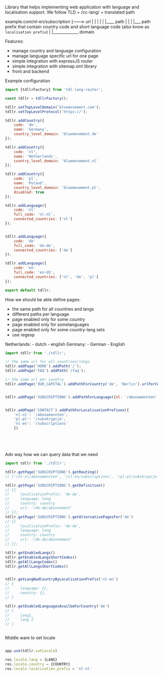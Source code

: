 Library that helps implementing web application with language and localisation support. We follow TLD + /cc-lang/ + translated path

example.com/nl-en/subscription   ]---> url
     |        |       |
     |        |       |____ path
     |        |
     |        |___ path prefix that contain country code and short language code (also know as `localisation prefix`) 
     |
     |_____________  domain

Features:
- manage country and language configuration
- manage language specific url for one page
- simple integration with expressJS router
- simple integration with sitemap.xml library
- front and backend


Example configuration


```js
import {tdllrFactory} from 'tdl-lang-router';

const tdllr = tdllrFactory();

tdllr.setTopLevelDomain('bluemovement.com');
tdllr.setTopLevelProtocol('https://');

tdllr.addCountry({
    code: 'de',
    name: 'Germany',
    country_level_domain: 'bluemovement.de'
});

tdllr.addCountry({
    code: 'nl',
    name: 'Netherlands',
    country_level_domain: 'bluemovement.nl'
});

tdllr.addCountry({
    code: 'pl',
    name: 'Poland',
    country_level_domain: 'bluemovement.pl',
    disabled: true
});

tdllr.addLanguage({
    code: 'nl'
    full_code: 'nl-nl',
    connected_countries: ['nl']
});


tdllr.addLanguage({
    code: 'de'
    full_code: 'de-de',
    connected_countries: ['de']
});

tdllr.addLanguage({
    code: 'en'
    full_code: 'en-US',
    connected_countries: ['nl', 'de', 'pl']
});

export default tdllr;

```


How we should be able define pages:
- the same path for all countries and langs
- different paths per language
- page enabled only for some country
- page enabled only for somelanguages
- page enabled only for some country-lang sets
- use regexp


Netherlands:
    - dutch
    - english
Germany:
    - German
    - English



```js
import tdllr from './tdllr';

// the same url for all countries/langs
tdllr.addPage('HOME').addPath('/');
tdllr.addPage('FAQ').addPath('/faq');

// the same url per country
tdllr.addPage('OUR_CAPITAL').addPathForCountry('de', 'Berlin').urlForCountry('de', 'Amsterdam');


tdllr.addPage('SUBSCRIPTIONS').addPathForLanguage({nl: '/abonamennten', pl: '/subskrypcje', en: '/subscriptions'})


tdllr.addPage('CONTACT').addPathForLocalisationPrefixex({
    'nl-nl': '/abonamennten',
    'pl-pl': '/subskrypcje',
    'nl-en': '/subscriptions'
    })






```






Adn way how we can query data that we need

```js
import tdllr from './tdllr';

tdllr.getPage('SUBSCRIPTIONS').getRouting()
// ['/nl-nl/abonamennten', '/nl-en/subscriptions', '/pl-pl/subskrypcje']

tdllr.getPage('SUBSCRIPTIONS').getDefinition()
// [{
//     localisationPrefix: 'de-de',
//     language: lang
//     country: country
//     url: '/de-de/abonnement'
// }];
tdllr.getPage('SUBSCRIPTIONS').getAlternativePagesFor('de')
// [{
//     localisationPrefix: 'de-de',
//     language: lang
//     country: country
//     url: '/de-de/abonnement'
// }];

tdllr.getEnabledLangs()
tdllr.getEnabledLangsShortCodes()
tdllr.getAllLangsCodes()
tdllr.getAllLangsShortCodes()


tdllr.getLangNadCountryByLocalisationPrefix('nl-en')
// {
//     language: {},
//     country: {},
// }

tdllr.getEnabledLanguagesAvailbeForCountry('de')
// [
//     lang1,
//     lang 2
// ]



```


Middle ware to set locale


```js

app.use(tdllr.setLocale)

res.locale.lang = {LANG}
res.locale.country = {COUNTRY}
res.locale.localisation_prefix = 'nl-nl'


```